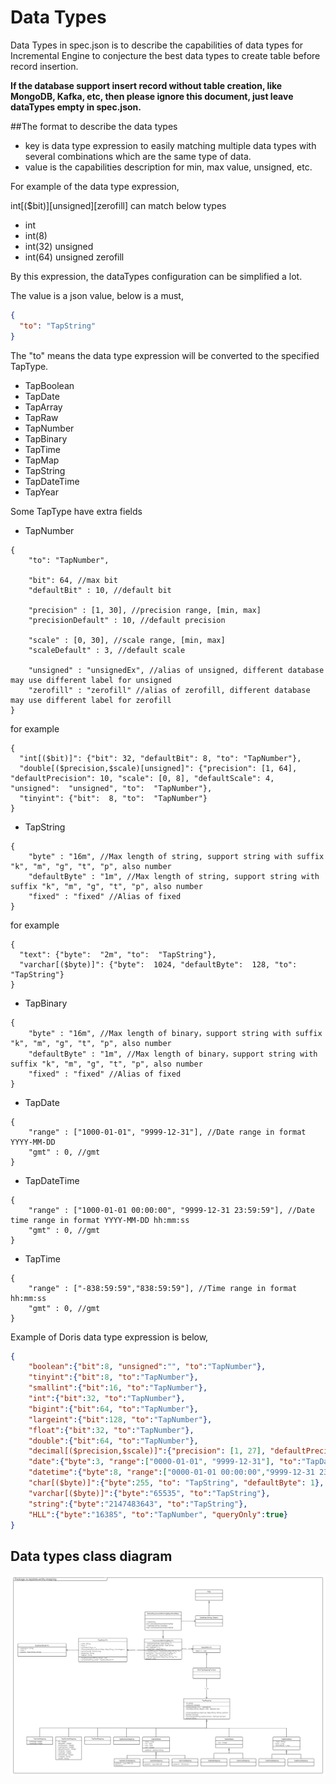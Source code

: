 # Data Types

Data Types in spec.json is to describe the capabilities of data types for Incremental Engine to conjecture the best data types to create table before record insertion. 

**If the database support insert record without table creation, like MongoDB, Kafka, etc, then please ignore this document, just leave dataTypes empty in spec.json.**

##The format to describe the data types
- key is data type expression to easily matching multiple data types with several combinations which are the same type of data. 
- value is the capabilities description for min, max value, unsigned, etc. 
 
For example of the data type expression,

int[($bit)][unsigned][zerofill] can match below types 
- int
- int(8)
- int(32) unsigned
- int(64) unsigned zerofill

By this expression, the dataTypes configuration can be simplified a lot.  


The value is a json value, below is a must, 
```json
{
  "to": "TapString"
}
```
The "to" means the data type expression will be converted to the specified TapType. 
* TapBoolean
* TapDate
* TapArray
* TapRaw
* TapNumber
* TapBinary
* TapTime
* TapMap
* TapString
* TapDateTime
* TapYear

Some TapType have extra fields
* TapNumber
```text
{ 
    "to": "TapNumber",
  
    "bit": 64, //max bit
    "defaultBit" : 10, //default bit
    
    "precision" : [1, 30], //precision range, [min, max]
    "precisionDefault" : 10, //default precision
    
    "scale" : [0, 30], //scale range, [min, max]
    "scaleDefault" : 3, //default scale
    
    "unsigned" : "unsignedEx", //alias of unsigned, different database may use different label for unsigned
    "zerofill" : "zerofill" //alias of zerofill, different database may use different label for zerofill
}
```
for example

```text
{
  "int[($bit)]": {"bit": 32, "defaultBit": 8, "to": "TapNumber"},
  "double[($precision,$scale)[unsigned]": {"precision": [1, 64], "defaultPrecision": 10, "scale": [0, 8], "defaultScale": 4, "unsigned":  "unsigned", "to":  "TapNumber"},
  "tinyint": {"bit":  8, "to":  "TapNumber"}
}

```    
* TapString
```text
{
    "byte" : "16m", //Max length of string, support string with suffix "k", "m", "g", "t", "p", also number
    "defaultByte" : "1m", //Max length of string, support string with suffix "k", "m", "g", "t", "p", also number
    "fixed" : "fixed" //Alias of fixed
}
```
for example
```text
{
  "text": {"byte":  "2m", "to":  "TapString"}, 
  "varchar[($byte)]": {"byte":  1024, "defaultByte":  128, "to":  "TapString"}
}
```
* TapBinary
```text
{
    "byte" : "16m", //Max length of binary，support string with suffix "k", "m", "g", "t", "p", also number
    "defaultByte" : "1m", //Max length of binary，support string with suffix "k", "m", "g", "t", "p", also number
    "fixed" : "fixed" //Alias of fixed
}
```
* TapDate
```text
{
    "range" : ["1000-01-01", "9999-12-31"], //Date range in format YYYY-MM-DD
    "gmt" : 0, //gmt
}
```
* TapDateTime
```text
{
    "range" : ["1000-01-01 00:00:00", "9999-12-31 23:59:59"], //Date time range in format YYYY-MM-DD hh:mm:ss
    "gmt" : 0, //gmt
}
```
* TapTime
```text
{
    "range" : ["-838:59:59","838:59:59"], //Time range in format hh:mm:ss
    "gmt" : 0, //gmt
}
```



Example of Doris data type expression is below, 
```json
{
    "boolean":{"bit":8, "unsigned":"", "to":"TapNumber"},
    "tinyint":{"bit":8, "to":"TapNumber"},
    "smallint":{"bit":16, "to":"TapNumber"},
    "int":{"bit":32, "to":"TapNumber"},
    "bigint":{"bit":64, "to":"TapNumber"},
    "largeint":{"bit":128, "to":"TapNumber"},
    "float":{"bit":32, "to":"TapNumber"},
    "double":{"bit":64, "to":"TapNumber"},
    "decimal[($precision,$scale)]":{"precision": [1, 27], "defaultPrecision": 10, "scale": [0, 9], "defaultScale": 0, "to": "TapNumber"},
    "date":{"byte":3, "range":["0000-01-01", "9999-12-31"], "to":"TapDate"},
    "datetime":{"byte":8, "range":["0000-01-01 00:00:00","9999-12-31 23:59:59"],"to":"TapDateTime"},
    "char[($byte)]":{"byte":255, "to": "TapString", "defaultByte": 1},
    "varchar[($byte)]":{"byte":"65535", "to":"TapString"},
    "string":{"byte":"2147483643", "to":"TapString"},
    "HLL":{"byte":"16385", "to":"TapNumber", "queryOnly":true}
}
```

## Data types class diagram
![This is an image](images/mappingClassDiagram.png)
